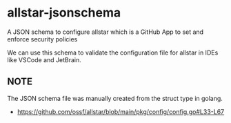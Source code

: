 # allstar-jsonschema
A JSON schema to configure allstar which is a GitHub App to set and enforce security policies

We can use this schema to validate the configuration file for allstar in IDEs like VSCode and JetBrain.

## NOTE
The JSON schema file was manually created from the struct type in golang.

- https://github.com/ossf/allstar/blob/main/pkg/config/config.go#L33-L67
